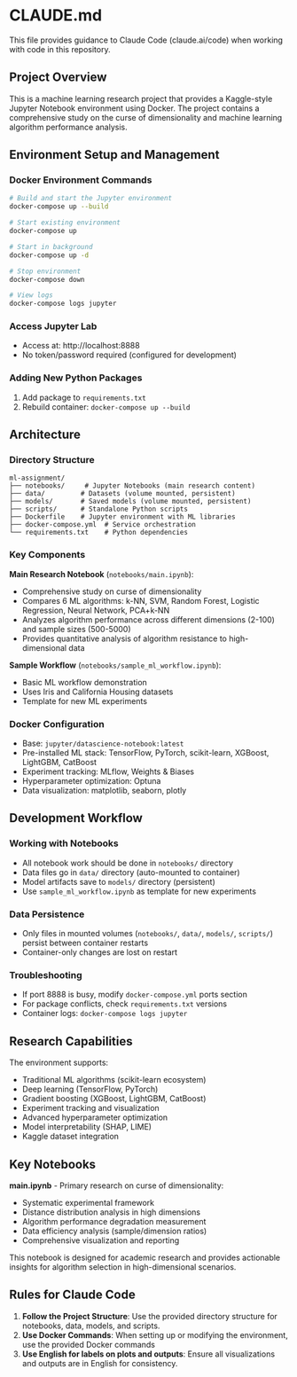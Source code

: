 # CLAUDE.md

This file provides guidance to Claude Code (claude.ai/code) when working with code in this repository.

## Project Overview

This is a machine learning research project that provides a Kaggle-style Jupyter Notebook environment using Docker. The project contains a comprehensive study on the curse of dimensionality and machine learning algorithm performance analysis.

## Environment Setup and Management

### Docker Environment Commands
```bash
# Build and start the Jupyter environment
docker-compose up --build

# Start existing environment
docker-compose up

# Start in background
docker-compose up -d

# Stop environment
docker-compose down

# View logs
docker-compose logs jupyter
```

### Access Jupyter Lab
- Access at: http://localhost:8888
- No token/password required (configured for development)

### Adding New Python Packages
1. Add package to `requirements.txt`
2. Rebuild container: `docker-compose up --build`

## Architecture

### Directory Structure
```
ml-assignment/
├── notebooks/     # Jupyter Notebooks (main research content)
├── data/         # Datasets (volume mounted, persistent)
├── models/       # Saved models (volume mounted, persistent)
├── scripts/      # Standalone Python scripts
├── Dockerfile    # Jupyter environment with ML libraries
├── docker-compose.yml  # Service orchestration
└── requirements.txt    # Python dependencies
```

### Key Components

**Main Research Notebook** (`notebooks/main.ipynb`):
- Comprehensive study on curse of dimensionality
- Compares 6 ML algorithms: k-NN, SVM, Random Forest, Logistic Regression, Neural Network, PCA+k-NN
- Analyzes algorithm performance across different dimensions (2-100) and sample sizes (500-5000)
- Provides quantitative analysis of algorithm resistance to high-dimensional data

**Sample Workflow** (`notebooks/sample_ml_workflow.ipynb`):
- Basic ML workflow demonstration
- Uses Iris and California Housing datasets
- Template for new ML experiments

### Docker Configuration
- Base: `jupyter/datascience-notebook:latest`
- Pre-installed ML stack: TensorFlow, PyTorch, scikit-learn, XGBoost, LightGBM, CatBoost
- Experiment tracking: MLflow, Weights & Biases
- Hyperparameter optimization: Optuna
- Data visualization: matplotlib, seaborn, plotly

## Development Workflow

### Working with Notebooks
- All notebook work should be done in `notebooks/` directory
- Data files go in `data/` directory (auto-mounted to container)
- Model artifacts save to `models/` directory (persistent)
- Use `sample_ml_workflow.ipynb` as template for new experiments

### Data Persistence
- Only files in mounted volumes (`notebooks/`, `data/`, `models/`, `scripts/`) persist between container restarts
- Container-only changes are lost on restart

### Troubleshooting
- If port 8888 is busy, modify `docker-compose.yml` ports section
- For package conflicts, check `requirements.txt` versions
- Container logs: `docker-compose logs jupyter`

## Research Capabilities

The environment supports:
- Traditional ML algorithms (scikit-learn ecosystem)
- Deep learning (TensorFlow, PyTorch)
- Gradient boosting (XGBoost, LightGBM, CatBoost)
- Experiment tracking and visualization
- Advanced hyperparameter optimization
- Model interpretability (SHAP, LIME)
- Kaggle dataset integration

## Key Notebooks

**main.ipynb** - Primary research on curse of dimensionality:
- Systematic experimental framework
- Distance distribution analysis in high dimensions
- Algorithm performance degradation measurement
- Data efficiency analysis (sample/dimension ratios)
- Comprehensive visualization and reporting

This notebook is designed for academic research and provides actionable insights for algorithm selection in high-dimensional scenarios.

## Rules for Claude Code
1. **Follow the Project Structure**: Use the provided directory structure for notebooks, data, models, and scripts.
2. **Use Docker Commands**: When setting up or modifying the environment, use the provided Docker commands
3. **Use English for labels on plots and outputs**: Ensure all visualizations and outputs are in English for consistency.
